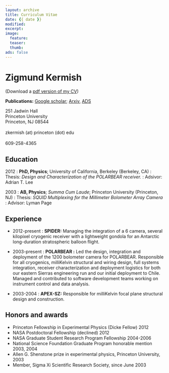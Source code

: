 ```yaml
---
layout: archive
title: Curriculum Vitae
date: {{ date }}
modified:
excerpt:
image:
  feature:
  teaser:
  thumb:
ads: false
---
```

Zigmund Kermish
============

(Download a [pdf version of my CV](/cv/cv.pdf))

**Publications:** [Google scholar](http://scholar.google.com/citations?user=bzi3JxgAAAAJ&hl=en); [Arxiv](http://arxiv.org/find/astro-ph/1/au:+Kermish_Z/0/1/0/all/0/1), [ADS](http://adsabs.harvard.edu/cgi-bin/nph-abs_connect?return_req=no_params&author=Kermish,%20Z.&db_key=AST)

251 Jadwin Hall <br> Princeton University <br> Princeton, NJ 08544<br>	
zkermish (at) princeton (dot) edu <br>	
609-258-4365	

Education
---------

2012 
:   **PhD, Physics**; University of California, Berkeley (Berkeley, CA)
:	Thesis: *Design and Characterization of the POLARBEAR receiver.*
:	Adsivor: Adrian T. Lee

2003
:   **AB, Physics**; *Summa Cum Laude*; Princeton University (Princeton, NJ)
:   Thesis: *SQUID Multiplexing for the Millimeter Bolometer Array Camera*
:	Advisor: Lyman Page

Experience
----------

* 2012-present
:    **SPIDER:** Managing the integration of a 6 camera, several kilopixel cryogenic receiver with a lightweight gondola for an Antarctic long-duration stratospheric balloon flight.


* 2003-present
:    **POLARBEAR :** Led the design, integration and deployment of the 1200 bolometer camera for POLARBEAR. Responsible for all cryogenics, milliKelvin structural and wiring design, full systems integration, receiver characterization and deployment logistics for both our eastern Sierras engineering run and our initial deployment to Chile. Managed and contributed to software development teams working on instrument control and data analysis.

* 2003-2004
:    **APEX-SZ:** Responsible for milliKelvin focal plane structural design and construction. 

Honors and awards
--------------------

* Princeton Fellowship in Experimental Physics (Dicke Fellow) 2012
* NASA Postdoctoral Fellowship (declined) 2012
* NASA Graduate Student Research Program Fellowship 2004-2006
* National Science Foundation Graduate Program honorable mention 2003, 2004  
* Allen G. Shenstone prize in experimental physics, Princeton University, 2003
* Member, Sigma Xi Scientific Research Society, since June 2003
